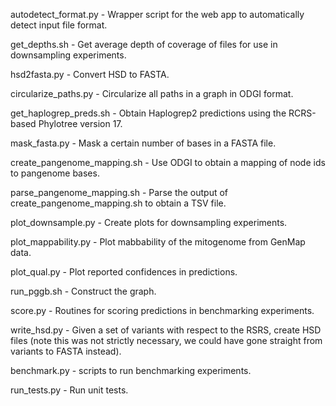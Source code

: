 autodetect_format.py - Wrapper script for the web app to automatically detect input file format.

get_depths.sh - Get average depth of coverage of files for use in downsampling experiments.

hsd2fasta.py - Convert HSD to FASTA.

circularize_paths.py - Circularize all paths in a graph in ODGI format.

get_haplogrep_preds.sh - Obtain Haplogrep2 predictions using the RCRS-based Phylotree version 17.

mask_fasta.py - Mask a certain number of bases in a FASTA file.

create_pangenome_mapping.sh - Use ODGI to obtain a mapping of node ids to pangenome bases.

parse_pangenome_mapping.sh - Parse the output of create_pangenome_mapping.sh to obtain a TSV file.

plot_downsample.py - Create plots for downsampling experiments.

plot_mappability.py - Plot mabbability of the mitogenome from GenMap data.

plot_qual.py - Plot reported confidences in predictions.

run_pggb.sh - Construct the graph.

score.py - Routines for scoring predictions in benchmarking experiments.

write_hsd.py - Given a set of variants with respect to the RSRS, create HSD files (note this was not strictly
               necessary, we could have gone straight from variants to FASTA instead). 

benchmark.py - scripts to run benchmarking experiments.

run_tests.py - Run unit tests.
